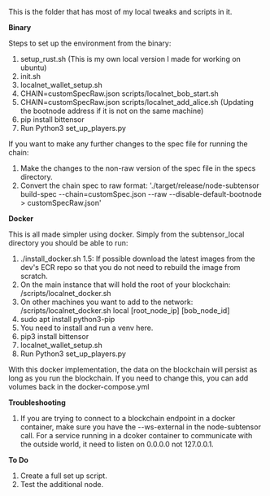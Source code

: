 This is the folder that has most of my local tweaks and scripts in it. 

**Binary**

Steps to set up the environment from the binary:
1. setup_rust.sh    (This is my own local version I made for working on ubuntu)
2. init.sh
4. localnet_wallet_setup.sh
5. CHAIN=customSpecRaw.json scripts/localnet_bob_start.sh
6. CHAIN=customSpecRaw.json scripts/localnet_add_alice.sh    (Updating the bootnode address if it is not on the same machine)
7. pip install bittensor
8. Run Python3 set_up_players.py

If you want to make any further changes to the spec file for running the chain:
1. Make the changes to the non-raw version of the spec file in the specs directory. 
2. Convert the chain spec to raw format:
    './target/release/node-subtensor build-spec --chain=customSpec.json --raw --disable-default-bootnode > customSpecRaw.json'

**Docker**

This is all made simpler using docker. Simply from the subtensor_local directory you should be able to run:
1. ./install_docker.sh
1.5: If possible download the latest images from the dev's ECR repo so that you do not need to rebuild the image from scratch. 
2. On the main instance that will hold the root of your blockchain: /scripts/localnet_docker.sh
3. On other machines you want to add to the network: /scripts/localnet_docker.sh local [root_node_ip] [bob_node_id]
4. sudo apt install python3-pip
5. You need to install and run a venv here. 
5. pip3 install bittensor
6. localnet_wallet_setup.sh
7. Run Python3 set_up_players.py

With this docker implementation, the data on the blockchain will persist as long as you run the blockchain. If you need to change this, you can add volumes back in the docker-compose.yml 

**Troubleshooting**

1. If you are trying to connect to a blockchain endpoint in a docker container, make sure you have the --ws-external in the node-subtensor call. For a service running in a dcoker container to communicate with the outside world, it need to listen on 0.0.0.0 not 127.0.0.1. 

**To Do**
1. Create a full set up script.
2. Test the additional node. 
